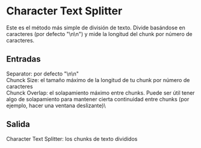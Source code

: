 # Character Text Splitter

Este es el método más simple de división de texto. Divide basándose en caracteres (por defecto "\n\n") y mide la longitud del chunk por número de caracteres.

## Entradas

Separator: por defecto "\n\n"\
Chunck Size: el tamaño máximo de la longitud de tu chunk por número de caracteres\
Chunck Overlap: el solapamiento máximo entre chunks. Puede ser útil tener algo de solapamiento para mantener cierta continuidad entre chunks (por ejemplo, hacer una ventana deslizante)\


## Salida

Character Text Splitter: los chunks de texto divididos
